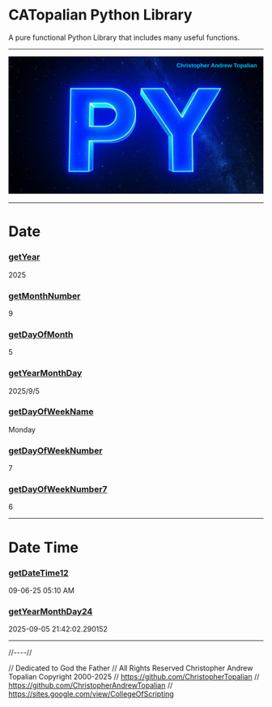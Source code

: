 # CATopalian Python Library
A pure functional Python Library that includes many useful functions.

---

![py001](src/media/textures/bg/py001.png)

---

# **Date**

### 

### [**getYear**](src/py/date/getYear.py)  
2025

### [**getMonthNumber**](src/py/date/getMonthNumber.py)  
9

### [**getDayOfMonth**](src/py/date/getDayOfMonth.py)  
5

### [**getYearMonthDay**](src/py/date/getYearMonthDay.py)  
2025/9/5

### [**getDayOfWeekName**](src/py/date/getDayOfWeekName.py)  
Monday

### [**getDayOfWeekNumber**](src/py/date/getDayOfWeekNumber.py)  
7

### [**getDayOfWeekNumber7**](src/py/date/getDayOfWeekNumber7.py)  
6

---

# **Date Time**

### [**getDateTime12**](src/py/date_time/getDateTime12.py)  
09-06-25 05:10 AM

### [**getYearMonthDay24**](src/py/date_time/getYearMonthDay24.py)  
2025-09-05 21:42:02.290152

---

//----//

// Dedicated to God the Father
// All Rights Reserved Christopher Andrew Topalian Copyright 2000-2025
// https://github.com/ChristopherTopalian
// https://github.com/ChristopherAndrewTopalian
// https://sites.google.com/view/CollegeOfScripting

